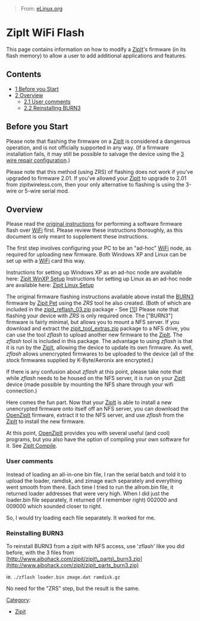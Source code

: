 > From: [eLinux.org](http://eLinux.org/ZipIt_WiFi_Flash "http://eLinux.org/ZipIt_WiFi_Flash")


# ZipIt WiFi Flash



This page contains information on how to modify a
[ZipIt](http://eLinux.org/ZipIt "ZipIt")'s firmware (in its flash memory) to allow a user
to add additional applications and features.

## Contents

-   [1 Before you Start](#before-you-start)
-   [2 Overview](#overview)
    -   [2.1 User comments](#user-comments)
    -   [2.2 Reinstalling BURN3](#reinstalling-burn3)

## Before you Start

Please note that flashing the firmware on a [ZipIt](http://eLinux.org/ZipIt "ZipIt") is
considered a dangerous operation, and is not officially supported in any
way. (If a firmware installation fails, it may still be possible to
salvage the device using the [3 wire repair
configuration](http://aibohack.com/zipit/serial.htm).)

Please note that this method (using ZRS) of flashing does not work if
you've upgraded to firmware 2.01. If you've allowed your
[ZipIt](http://eLinux.org/ZipIt "ZipIt") to upgrade to 2.01 from zipitwireless.com, then
your only alternative to flashing is using the 3-wire or 5-wire serial
mod.

## Overview

Please read the [original
instructions](http://aibohack.com/zipit/reflash.htm) for performing a
software firmware flash over [WiFi](http://eLinux.org/WiFi "WiFi") first. Please review
these instructions thoroughly, as this document is only meant to
supplement these instructions.

The first step involves configuring your PC to be an "ad-hoc"
[WiFi](http://eLinux.org/WiFi "WiFi") node, as required for uploading new firmware. Both
Windows XP and Linux can be set up with a [WiFi](http://eLinux.org/WiFi "WiFi") card this
way.

Instructions for setting up Windows XP as an ad-hoc node are available
here: [ZipIt WinXP Setup](http://eLinux.org/ZipIt_WinXP_Setup "ZipIt WinXP Setup")
Instructions for setting up Linux as an ad-hoc node are available here:
[Zipit Linux Setup](http://eLinux.org/Zipit_Linux_Setup "Zipit Linux Setup")

The original firmware flashing instructions available above install the
[BURN3](http://eLinux.org/BURN3 "BURN3") firmware by [Zipit
Pet](http://eLinux.org/index.php?title=Zipit_Pet&action=edit&redlink=1 "Zipit Pet (page does not exist)")
using the *ZRS* tool he also created. (Both of which are included in the
[zipit\_reflash\_03.zip](http://aibohack.com/zipit/zipit_reflash_kit03.zip)
package - See [[1]](http://aibohack.com/zipit/reflash.htm)) Please note
that flashing your device with *ZRS* is only required once. The
["BURN3"] firmware is fairly minimal, but allows you to mount a NFS
server. If you download and extract the
[zipit\_tool\_extras.zip](http://www.aibohack.com/zipit/zipit_tool_extras.zip)
package to a NFS drive, you can use the tool *zflash* to upload another
new firmware to the [ZipIt](http://eLinux.org/ZipIt "ZipIt"). The *zflash* tool is
included in this package. The advantage to using *zflash* is that it is
run by the [ZipIt](http://eLinux.org/ZipIt "ZipIt"), allowing the device to update its
own firmware. As well, *zflash* allows unencrypted firmwares to be
uploaded to the device (all of the stock firmwares supplied by
K-Byte/Aeronix are encrypted.)

If there is any confusion about *zflash* at this point, please take note
that while *zflash* needs to be housed on the NFS server, it is run on
your [ZipIt](http://eLinux.org/ZipIt "ZipIt") device (made possible by mounting the NFS
share through your wifi connection.)

Here comes the fun part. Now that your [ZipIt](http://eLinux.org/ZipIt "ZipIt") is able
to install a new unencrypted firmware onto itself off an NFS server, you
can download the [OpenZipIt](http://eLinux.org/OpenZipIt "OpenZipIt") firmware, extract
it to the NFS server, and use *zflash* from the [ZipIt](http://eLinux.org/ZipIt "ZipIt")
to install the new firmware.

At this point, [OpenZipIt](http://eLinux.org/OpenZipIt "OpenZipIt") provides you with
several useful (and cool) programs, but you also have the option of
compiling your own software for it. See [ZipIt
Compile](http://eLinux.org/ZipIt_Compile "ZipIt Compile").

### User comments

Instead of loading an all-in-one bin file, I ran the serial batch and
told it to upload the loader, ramdisk, and zimage each separately and
everything went smooth from there. Each time I tried to run the
allrom.bin file, it returned loader addresses that were very high. When
I did just the loader.bin file separately, it returned (if I remember
right) 002000 and 009000 which sounded closer to right.

So, I would try loading each file separately. It worked for me.



### Reinstalling BURN3

To reinstall BURN3 from a zipit with NFS access, use 'zflash' like you
did before, with the 3 files from
[http://www.aibohack.com/zipit/zipit\_parts\_burn3.zip](http://www.aibohack.com/zipit/zipit_parts_burn3.zip)

ie. `./zflash loader.bin zmage.dat ramdisk.gz`

No need for the "ZRS" step, but the result is the same.


[Category](http://eLinux.org/Special:Categories "Special:Categories"):

-   [Zipit](http://eLinux.org/Category:Zipit "Category:Zipit")

